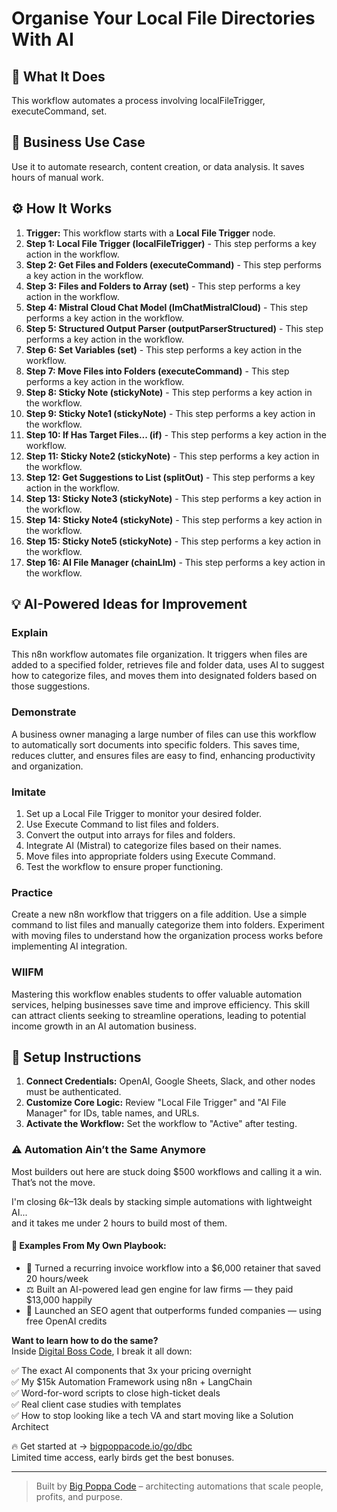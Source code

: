 # Organise Your Local File Directories With AI

## 🚀 What It Does
This workflow automates a process involving localFileTrigger, executeCommand, set.

## 💼 Business Use Case
Use it to automate research, content creation, or data analysis. It saves hours of manual work.

## ⚙️ How It Works
1.  **Trigger:** This workflow starts with a **Local File Trigger** node.
2. **Step 1: Local File Trigger (localFileTrigger)** - This step performs a key action in the workflow.
3. **Step 2: Get Files and Folders (executeCommand)** - This step performs a key action in the workflow.
4. **Step 3: Files and Folders to Array (set)** - This step performs a key action in the workflow.
5. **Step 4: Mistral Cloud Chat Model (lmChatMistralCloud)** - This step performs a key action in the workflow.
6. **Step 5: Structured Output Parser (outputParserStructured)** - This step performs a key action in the workflow.
7. **Step 6: Set Variables (set)** - This step performs a key action in the workflow.
8. **Step 7: Move Files into Folders (executeCommand)** - This step performs a key action in the workflow.
9. **Step 8: Sticky Note (stickyNote)** - This step performs a key action in the workflow.
10. **Step 9: Sticky Note1 (stickyNote)** - This step performs a key action in the workflow.
11. **Step 10: If Has Target Files... (if)** - This step performs a key action in the workflow.
12. **Step 11: Sticky Note2 (stickyNote)** - This step performs a key action in the workflow.
13. **Step 12: Get Suggestions to List (splitOut)** - This step performs a key action in the workflow.
14. **Step 13: Sticky Note3 (stickyNote)** - This step performs a key action in the workflow.
15. **Step 14: Sticky Note4 (stickyNote)** - This step performs a key action in the workflow.
16. **Step 15: Sticky Note5 (stickyNote)** - This step performs a key action in the workflow.
17. **Step 16: AI File Manager (chainLlm)** - This step performs a key action in the workflow.

## 💡 AI-Powered Ideas for Improvement
### Explain
This n8n workflow automates file organization. It triggers when files are added to a specified folder, retrieves file and folder data, uses AI to suggest how to categorize files, and moves them into designated folders based on those suggestions.

### Demonstrate
A business owner managing a large number of files can use this workflow to automatically sort documents into specific folders. This saves time, reduces clutter, and ensures files are easy to find, enhancing productivity and organization.

### Imitate
1. Set up a Local File Trigger to monitor your desired folder.
2. Use Execute Command to list files and folders.
3. Convert the output into arrays for files and folders.
4. Integrate AI (Mistral) to categorize files based on their names.
5. Move files into appropriate folders using Execute Command.
6. Test the workflow to ensure proper functioning.

### Practice
Create a new n8n workflow that triggers on a file addition. Use a simple command to list files and manually categorize them into folders. Experiment with moving files to understand how the organization process works before implementing AI integration.

### WIIFM
Mastering this workflow enables students to offer valuable automation services, helping businesses save time and improve efficiency. This skill can attract clients seeking to streamline operations, leading to potential income growth in an AI automation business.

## 🔧 Setup Instructions
1. **Connect Credentials:** OpenAI, Google Sheets, Slack, and other nodes must be authenticated.
2. **Customize Core Logic:** Review "Local File Trigger" and "AI File Manager" for IDs, table names, and URLs.
3. **Activate the Workflow:** Set the workflow to "Active" after testing.

### ⚠️ Automation Ain’t the Same Anymore

Most builders out here are stuck doing $500 workflows and calling it a win.  
That’s not the move.  

I'm closing $6k–$13k deals by stacking simple automations with lightweight AI...  
and it takes me under 2 hours to build most of them.

#### 🧠 Examples From My Own Playbook:
- 🔁 Turned a recurring invoice workflow into a $6,000 retainer that saved 20 hours/week  
- ⚖️ Built an AI-powered lead gen engine for law firms — they paid $13,000 happily  
- 🚀 Launched an SEO agent that outperforms funded companies — using free OpenAI credits  

**Want to learn how to do the same?**  
Inside [Digital Boss Code](https://bigpoppacode.io/go/dbc), I break it all down:

✅ The exact AI components that 3x your pricing overnight  
✅ My $15k Automation Framework using n8n + LangChain  
✅ Word-for-word scripts to close high-ticket deals  
✅ Real client case studies with templates  
✅ How to stop looking like a tech VA and start moving like a Solution Architect  

🔥 Get started at → [bigpoppacode.io/go/dbc](https://bigpoppacode.io/go/dbc)  
Limited time access, early birds get the best bonuses.

---
> Built by [Big Poppa Code](https://bigpoppacode.io) – architecting automations that scale people, profits, and purpose.
